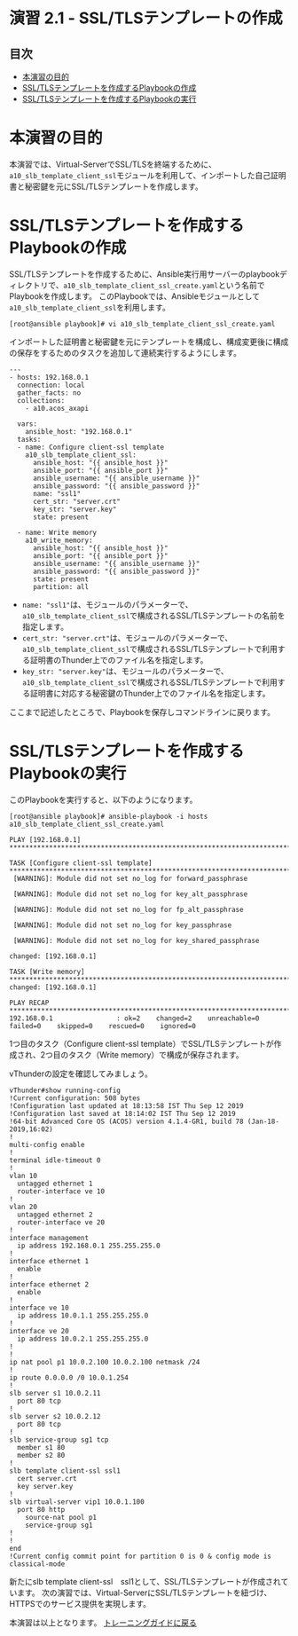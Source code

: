 # 演習 2.1 - SSL/TLSテンプレートの作成

## 目次

- [本演習の目的](#本演習の目的)
- [SSL/TLSテンプレートを作成するPlaybookの作成](#SSL/TLSテンプレートを作成するPlaybookの作成)
- [SSL/TLSテンプレートを作成するPlaybookの実行](#SSL/TLSテンプレートを作成するPlaybookの実行)

# 本演習の目的

本演習では、Virtual-ServerでSSL/TLSを終端するために、`a10_slb_template_client_ssl`モジュールを利用して、インポートした自己証明書と秘密鍵を元にSSL/TLSテンプレートを作成します。


# SSL/TLSテンプレートを作成するPlaybookの作成

SSL/TLSテンプレートを作成するために、Ansible実行用サーバーのplaybookディレクトリで、`a10_slb_template_client_ssl_create.yaml`という名前でPlaybookを作成します。
このPlaybookでは、Ansibleモジュールとして`a10_slb_template_client_ssl`を利用します。

```
[root@ansible playbook]# vi a10_slb_template_client_ssl_create.yaml
```

インポートした証明書と秘密鍵を元にテンプレートを構成し、構成変更後に構成の保存をするためのタスクを追加して連続実行するようにします。

``` 
---
- hosts: 192.168.0.1
  connection: local
  gather_facts: no
  collections:
    - a10.acos_axapi

  vars:
    ansible_host: "192.168.0.1"
  tasks:
  - name: Configure client-ssl template
    a10_slb_template_client_ssl:
      ansible_host: "{{ ansible_host }}"
      ansible_port: "{{ ansible_port }}"
      ansible_username: "{{ ansible_username }}"
      ansible_password: "{{ ansible_password }}"
      name: "ssl1"
      cert_str: "server.crt"
      key_str: "server.key"
      state: present

  - name: Write memory
    a10_write_memory:
      ansible_host: "{{ ansible_host }}"
      ansible_port: "{{ ansible_port }}"
      ansible_username: "{{ ansible_username }}"
      ansible_password: "{{ ansible_password }}"
      state: present
      partition: all
```

- `name: "ssl1"`は、モジュールのパラメーターで、`a10_slb_template_client_ssl`で構成されるSSL/TLSテンプレートの名前を指定します。
- `cert_str: "server.crt"`は、モジュールのパラメーターで、`a10_slb_template_client_ssl`で構成されるSSL/TLSテンプレートで利用する証明書のThunder上でのファイル名を指定します。
- `key_str: "server.key"`は、モジュールのパラメーターで、`a10_slb_template_client_ssl`で構成されるSSL/TLSテンプレートで利用する証明書に対応する秘密鍵のThunder上でのファイル名を指定します。

ここまで記述したところで、Playbookを保存しコマンドラインに戻ります。

# SSL/TLSテンプレートを作成するPlaybookの実行

このPlaybookを実行すると、以下のようになります。

```
[root@ansible playbook]# ansible-playbook -i hosts a10_slb_template_client_ssl_create.yaml

PLAY [192.168.0.1] ********************************************************************************************************************************

TASK [Configure client-ssl template] **************************************************************************************************************
 [WARNING]: Module did not set no_log for forward_passphrase

 [WARNING]: Module did not set no_log for key_alt_passphrase

 [WARNING]: Module did not set no_log for fp_alt_passphrase

 [WARNING]: Module did not set no_log for key_passphrase

 [WARNING]: Module did not set no_log for key_shared_passphrase

changed: [192.168.0.1]

TASK [Write memory] *******************************************************************************************************************************
changed: [192.168.0.1]

PLAY RECAP ****************************************************************************************************************************************
192.168.0.1                : ok=2    changed=2    unreachable=0    failed=0    skipped=0    rescued=0    ignored=0

```

1つ目のタスク（Configure client-ssl template）でSSL/TLSテンプレートが作成され、2つ目のタスク（Write memory）で構成が保存されます。

vThunderの設定を確認してみましょう。

```
vThunder#show running-config
!Current configuration: 508 bytes
!Configuration last updated at 18:13:58 IST Thu Sep 12 2019
!Configuration last saved at 18:14:02 IST Thu Sep 12 2019
!64-bit Advanced Core OS (ACOS) version 4.1.4-GR1, build 78 (Jan-18-2019,16:02)
!
multi-config enable
!
terminal idle-timeout 0
!
vlan 10
  untagged ethernet 1
  router-interface ve 10
!
vlan 20
  untagged ethernet 2
  router-interface ve 20
!
interface management
  ip address 192.168.0.1 255.255.255.0
!
interface ethernet 1
  enable
!
interface ethernet 2
  enable
!
interface ve 10
  ip address 10.0.1.1 255.255.255.0
!
interface ve 20
  ip address 10.0.2.1 255.255.255.0
!
!
ip nat pool p1 10.0.2.100 10.0.2.100 netmask /24
!
ip route 0.0.0.0 /0 10.0.1.254
!
slb server s1 10.0.2.11
  port 80 tcp
!
slb server s2 10.0.2.12
  port 80 tcp
!
slb service-group sg1 tcp
  member s1 80
  member s2 80
!
slb template client-ssl ssl1
  cert server.crt
  key server.key
!
slb virtual-server vip1 10.0.1.100
  port 80 http
    source-nat pool p1
    service-group sg1
!
!
end
!Current config commit point for partition 0 is 0 & config mode is classical-mode
```

新たにslb template client-ssl　ssl1として、SSL/TLSテンプレートが作成されています。
次の演習では、Virtual-ServerにSSL/TLSテンプレートを紐づけ、HTTPSでのサービス提供を実現します。

本演習は以上となります。  [トレーニングガイドに戻る](../README.ja.md)
